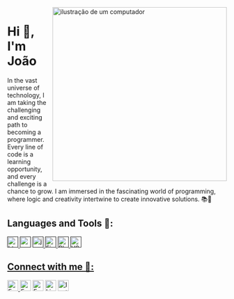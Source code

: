 <img src="https://raw.githubusercontent.com/MicaelliMedeiros/micaellimedeiros/master/image/computer-illustration.png" alt="ilustração de um computador" min-width="400px" max-width="400px" width="400px" align="right">
<h1>Hi 👋, I'm João</h1>
<p align="left"> 
  In the vast universe of technology, I am taking the challenging and exciting path to becoming a programmer. Every line of code is a learning opportunity, and every challenge is a chance to grow. I am immersed in the fascinating world of programming, where logic and creativity intertwine to create innovative solutions. 📚🚀
</p>

<div align="left">
  <h2>Languages ​​and Tools 🦄:</h2>
  <!--HTML5--><a href="" target="_blank" rel="noreferrer"> <img src="https://img.shields.io/badge/HTML5-E34F26?style=for-the-badge&logo=html5&logoColor=white" alt="html5" height="25"</a>
  <!--CSS3--><a href="" target="_blank" rel="noreferrer"> <img src="https://img.shields.io/badge/CSS3-1572B6?style=for-the-badge&logo=css3&logoColor=white" alt="css3"  height="25"/></a>
  <!--JavaScript--><a href="" target="_blank" rel="noreferrer"> <img src="https://img.shields.io/badge/JavaScript-F7DF1E?style=for-the-badge&logo=javascript&logoColor=black" alt="javascript" height="25"</a>
  <!--Figma--><a href="" target="_blank" rel="noreferrer"> <img src="https://img.shields.io/badge/Figma-F24E1E?style=for-the-badge&logo=figma&logoColor=white" alt="Figma" height="25"</a>
  <!--Adobe Photoshop--><a href="" target="_blank" rel="noreferrer"> <img src="https://img.shields.io/badge/Adobe%20Photoshop-31A8FF?style=for-the-badge&logo=Adobe%20Photoshop&logoColor=black" alt="Photoshop" height="25"</a>
  <!--Visual Studio Code--><a href="" target="_blank" rel="noreferrer"> <img src="https://img.shields.io/badge/Visual_Studio-5C2D91?style=for-the-badge&logo=visual%20studio&logoColor=white" alt="VSCODE" height="25"</a>
</div>
    
<div align="left">
  <h2>Connect with me 🔗:</h2>
  <!--FreecodeCamp--><a href="https://www.freecodecamp.org/jvssvj7" target="_blank" rel="noreferrer"> <img src="https://img.shields.io/badge/freecodecamp-25253D?style=for-the-badge&logo=freecodecamp&logoColor=white" alt="FreeCodeCamp" height="25"</a>
  <!--Facebook--><a href="https://www.facebook.com/jvssvj7/" target="_blank" rel="noreferrer"> <img src="https://img.shields.io/badge/Facebook-1877F2?style=for-the-badge&logo=facebook&logoColor=white" alt="Facebook" height="25"/></a>
  <!--Frontend Mentor--><a href="https://www.frontendmentor.io/profile/jvssvj" target="_blank" rel="noreferrer"> <img src="https://img.shields.io/badge/-Frontend%20Mentor-5F3DC4?style=for-thebadge&logo=FrontendMentor&logoColor=white" alt="FrontEndMentor" height="25"/></a>
  <!--Linkedin--><a href="https://www.linkedin.com/in/jo%C3%A3o-vitor-62b518263/" target="_blank" rel="noreferrer"> <img src="https://img.shields.io/badge/LinkedIn-0077B5?style=for-the-badge&logo=linkedin&logoColor=white" alt="Linkedin" height="25"/></a>
  <!--Instagram--><a href="https://www.instagram.com/jvssvj7/" target="_blank" rel="noreferrer"> <img src="https://img.shields.io/badge/Instagram-E4405F?style=for-the-badge&logo=instagram&logoColor=white" alt="Instagram" height="25"/></a>
</div>
